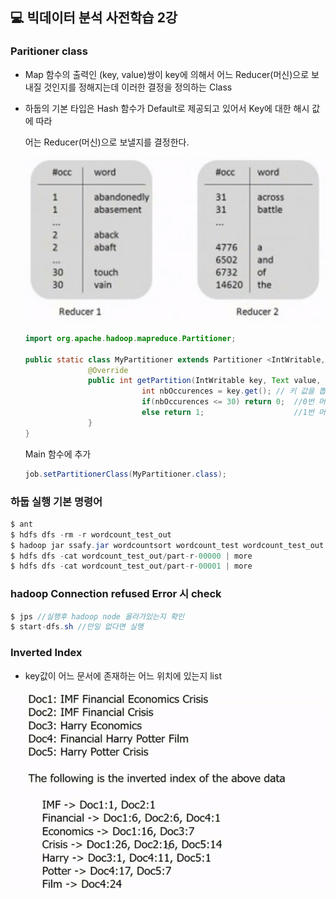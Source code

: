 ## 💻 빅데이터 분석 사전학습 2강



### Paritioner class

- Map 함수의 출력인 (key, value)쌍이 key에 의해서 어느 Reducer(머신)으로 보내질 것인지를 정해지는데 이러한 결정을 정의하는 Class

- 하둡의 기본 타입은 Hash 함수가 Default로 제공되고 있어서 Key에 대한 해시 값에 따라

  어는 Reducer(머신)으로 보낼지를 결정한다.

  ![partitioner.PNG](img/partitioner.PNG)

  ```java
  import org.apache.hadoop.mapreduce.Partitioner;
  
  public static class MyPartitioner extends Partitioner <IntWritable, Text>{
  				@Override
  				public int getPartition(IntWritable key, Text value, int numPartitions){
  							int nbOccurences = key.get(); // 키 값을 뽑아냄
  							if(nbOccurences <= 30) return 0;  //0번 머신
  							else return 1;                    //1번 머신
  				}
  }
  ```

  Main 함수에 추가

  ```java
  job.setPartitionerClass(MyPartitioner.class);
  ```

### 하둡 실행 기본 명령어

```java
$ ant
$ hdfs dfs -rm -r wordcount_test_out
$ hadoop jar ssafy.jar wordcountsort wordcount_test wordcount_test_out
$ hdfs dfs -cat wordcount_test_out/part-r-00000 | more
$ hdfs dfs -cat wordcount_test_out/part-r-00001 | more
```

### hadoop Connection refused Error 시 check

```java
$ jps //실행후 hadoop node 올라가있는지 확인
$ start-dfs.sh //만일 없다면 실행
```

### Inverted Index

- key값이 어느 문서에 존재하는 어느 위치에 있는지 list

![Invertedlist.PNG](img/Invertedlist.PNG)





